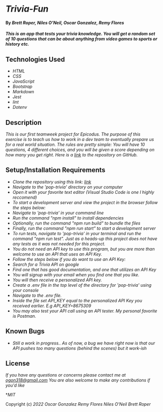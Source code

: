 # _Trivia-Fun_

#### By _**Brett Roper, Niles O'Neil, Oscar Gonzalez, Remy Flores**_

#### _This is an app that tests your trivia knowledge. You will get a random set of 10 questions that can be about anything from video games to sports or history etc._

## Technologies Used

* _HTML_
* _CSS_
* _JavaScript_
* _Bootstrap_
* _Markdown_
* _Jest_
* _lint_
* _Dotenv_


## Description

_This is our first teamweek project for Epicodus. The purpose of this exercise is to teach us how to work in a dev team to eventually prepare us for a real world situation. The rules are pretty simple: You will have 10 questions, 4 different choices, and you will be given a score depending on how many you get right. Here is a [link](https://github.com/OLGON92/Trivia-Fun) to the repository on GitHub._

## Setup/Installation Requirements
* _Clone the repository using this link: [link](https://github.com/OLGON92/Trivia-Fun)_
* _Navigate to the 'pop-trivia' directory on your computer_
* _Open it with your favorite text editor (Visual Studio Code is one I highly reccomend)_
* _To start a development server and view the project in the browser follow the steps below:_
* _Navigate to 'pop-trivia' in your command line_
* _Run the command "npm install" to install dependencies_
* _Optionally, run the command "npm run build" to bundle the files_
* _Finally, run the command "npm run start" to start a development server_
* _To run tests, navigate to 'pop-trivia' in your terminal and run the command "npm run test". Just as a heads-up this project does not have any tests as it was not needed for this project._
* _You do not need an API key to use this program, but you are more than welcome to use an API that uses an API Key._
* _Follow the steps below if you do want to use an API Key:_
* _Search for a Trivia API on google_
* _Find one that has good documentation, and one that utilizes an API Key_
* _You will signup with your email when you find one that you like._
* _You will then receive a personalized API key._
* _Create a .env file in the top level of the directory for 'pop-trivia' using your console_
* _Navigate to the .env file._
* _Inside the file set API_KEY equal to the personalized API Key you received earlier. E.g API_KEY=8675309_
* _You may also test your API call using an API tester. My personal favorite is Postman._

## Known Bugs

* _Still a work in progress.. As of now, a bug we have right now is that our API pushes too many questions (behind the scenes) but it work-ish_ 

## License

_If you have any questions or concerns please contact me at ogon318@gmail.com
You are also welcome to make any contributions if you'd like_

*_MIT_

Copyright (c) _2022_ _Oscar Gonzalez_ _Remy Flores_ _Niles O'Neil_ _Brett Roper_